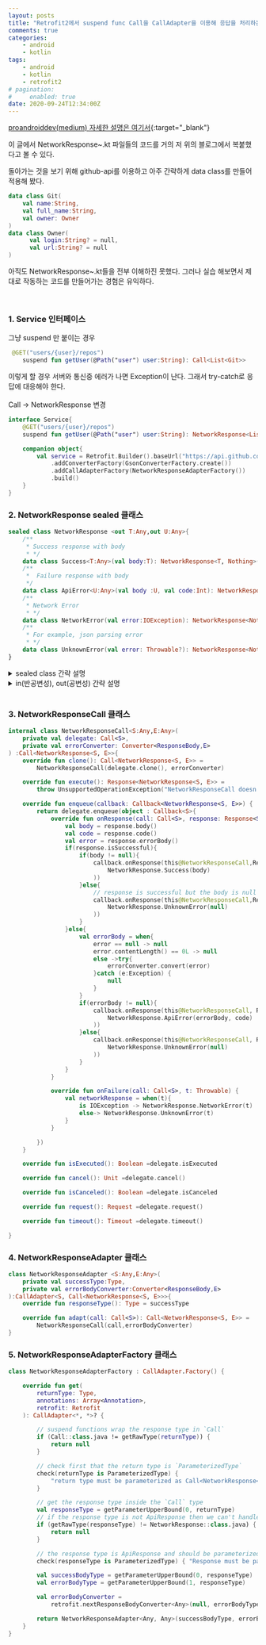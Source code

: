 ```yaml
---
layout: posts
title: "Retrofit2에서 suspend func Call을 CallAdapter을 이용해 응답을 처리하는 방법"
comments: true
categories:
    - android
    - kotlin
tags:
    - android
    - kotlin
    - retrofit2
# pagination:
#     enabled: true
date: 2020-09-24T12:34:00Z
---
```


[proandroiddev(medium) 자세한 설명은 여기서](https://proandroiddev.com/create-retrofit-calladapter-for-coroutines-to-handle-response-as-states-c102440de37a){:target="_blank"}

이 글에서 NetworkResponse~.kt 파일들의 코드를 거의 저 위의 블로그에서 복붙했다고 볼 수 있다.

돌아가는 것을 보기 위해 github-api를 이용하고 아주 간략하게 data class를 만들어 적용해 봤다.

```kotlin
data class Git(
    val name:String,
    val full_name:String,
    val owner: Owner
)
data class Owner(
      val login:String? = null,
      val url:String? = null
)
```

아직도 NetworkResponse~.kt들을 전부 이해하진 못했다. 그러나 실습 해보면서 제대로 작동하는 코드를 만들어가는 경험은 유익하다.

<br>

### 1. Service 인터페이스 

그냥 suspend 만 붙이는 경우

```kotlin
 @GET("users/{user}/repos")
    suspend fun getUser(@Path("user") user:String): Call<List<Git>>
```

이렇게 할 경우 서버와 통신중 에러가 나면 Exception이 난다. 그래서 try-catch로 응답에 대응해야 한다.
<br>
<br>
Call -> NetworkResponse 변경

```kotlin
interface Service{
    @GET("users/{user}/repos")
    suspend fun getUser(@Path("user") user:String): NetworkResponse<List<Git>, Error>

    companion object{
        val service = Retrofit.Builder().baseUrl("https://api.github.com/")
            .addConverterFactory(GsonConverterFactory.create())
            .addCallAdapterFactory(NetworkResponseAdapterFactory())
            .build()
    }
}
```

### 2. NetworkResponse sealed 클래스 

```kotlin
sealed class NetworkResponse <out T:Any,out U:Any>{
    /**
     * Success response with body
     * */
    data class Success<T:Any>(val body:T): NetworkResponse<T, Nothing>()
    /**
     *  Failure response with body
     */
    data class ApiError<U:Any>(val body :U, val code:Int): NetworkResponse<Nothing, U>()
    /**
     * Network Error
     * */
    data class NetworkError(val error:IOException): NetworkResponse<Nothing, Nothing>()
    /**
     * For example, json parsing error
     * */
    data class UnknownError(val error: Throwable?): NetworkResponse<Nothing, Nothing>()
}
```

<details>
    <summary>sealed class 간략 설명</summary>

- sealed modifier 을 이용해 클래스의 계층을 제한할 때 쓰인다.
- enum과 유사하다.
- 여러 객체를 가질수 있다.(enum은 object;static 객체 하나만 존재)
- 상태값(value)을 넣고 사용할 수 있다.
- when 사용시 편하다.


```kotlin

enum class Animal{
    CAT,DOG,BIRD
}   

```
위의 enum class와 아래의 sealed class는 같은 기능을 한다.

sealed class에서 전부 object만 이용할 거면 enum을 쓰는게 kotlin개발자들의 의도이지 않을까 싶다.
```kotlin
sealed class Animal
object CAT:Animal()
object DOG:Animal()
object BIRD:Animal()
```
그런데 위의 방식과 아래의 방식에서 object들은 다른 object이다.
```kotlin
sealed class Animal{
    object CAT
    object DOG
    object BIRD
}
```

kotlin doc example
```kotlin
sealed class Expr
data class Const(val number: Double) : Expr()
data class Sum(val e1: Expr, val e2: Expr) : Expr()
object NotANumber : Expr()
```

```kotlin
fun eval(expr: Expr): Double = when(expr) {
    is Const -> expr.number
    is Sum -> eval(expr.e1) + eval(expr.e2)
    NotANumber -> Double.NaN
    // the `else` clause is not required because we've covered all the cases
}
```

</details>




<details>
    <summary>in(반공변성), out(공변성) 간략 설명</summary>

- in, out 은 제네릭을 사용할 때 쓰인다.
- \<in T> 와 \<out T>는 반대 기능을 한다고 생각하자.(당연하지만)
- \<in T> 은 T 안(하위계층)의 class들만(T포함) 가질 수 있다.
- \<out T> 은 T 밖(상위계층)의 class들만(T포함) 가질 수 있다.

```kotlin
class Home<in T>
open class Parent
class Child():Parent()

fun main(){
    val parentHome: Home<Parent> = Home<Child>() << compile error
    val childHome:Home<Child> = Home<Parent>() << OK
}
```

```kotlin
class Home<out T>
open class Parent
class Child():Parent()

fun main(){
    val parentHome: Home<Parent> = Home<Child>() << OK
    val childHome:Home<Child> = Home<Parent>() << compile error
}
```

</details>


<br>

### 3. NetworkResponseCall 클래스

```kotlin
internal class NetworkResponseCall<S:Any,E:Any>(
    private val delegate: Call<S>,
    private val errorConverter: Converter<ResponseBody,E>
) :Call<NetworkResponse<S, E>>{
    override fun clone(): Call<NetworkResponse<S, E>> = 
        NetworkResponseCall(delegate.clone(), errorConverter)

    override fun execute(): Response<NetworkResponse<S, E>> = 
        throw UnsupportedOperationException("NetworkResponseCall doesn't support execute")

    override fun enqueue(callback: Callback<NetworkResponse<S, E>>) {
        return delegate.enqueue(object : Callback<S>{
            override fun onResponse(call: Call<S>, response: Response<S>) {
                val body = response.body()
                val code = response.code()
                val error = response.errorBody()
                if(response.isSuccessful){
                    if(body != null){
                        callback.onResponse(this@NetworkResponseCall,Response.success(
                            NetworkResponse.Success(body)
                        ))
                    }else{
                        // response is successful but the body is null
                        callback.onResponse(this@NetworkResponseCall,Response.success(
                            NetworkResponse.UnknownError(null)
                        ))
                    }
                }else{
                    val errorBody = when{
                        error == null -> null
                        error.contentLength() == 0L -> null
                        else ->try{
                            errorConverter.convert(error)
                        }catch (e:Exception) {
                            null
                        }
                    }
                    if(errorBody != null){
                        callback.onResponse(this@NetworkResponseCall, Response.success(
                            NetworkResponse.ApiError(errorBody, code)
                        ))
                    }else{
                        callback.onResponse(this@NetworkResponseCall, Response.success(
                            NetworkResponse.UnknownError(null)
                        ))
                    }
                }
            }

            override fun onFailure(call: Call<S>, t: Throwable) {
                val networkResponse = when(t){
                    is IOException -> NetworkResponse.NetworkError(t)
                    else-> NetworkResponse.UnknownError(t)
                }
            }

        })
    }

    override fun isExecuted(): Boolean =delegate.isExecuted

    override fun cancel(): Unit =delegate.cancel()

    override fun isCanceled(): Boolean =delegate.isCanceled

    override fun request(): Request =delegate.request()

    override fun timeout(): Timeout =delegate.timeout()

}
```

### 4. NetworkResponseAdapter 클래스

```kotlin
class NetworkResponseAdapter <S:Any,E:Any>(
    private val successType:Type,
    private val errorBodyConverter:Converter<ResponseBody,E>
):CallAdapter<S, Call<NetworkResponse<S, E>>>{
    override fun responseType(): Type = successType

    override fun adapt(call: Call<S>): Call<NetworkResponse<S, E>> = 
        NetworkResponseCall(call,errorBodyConverter)
}
```

### 5. NetworkResponseAdapterFactory 클래스

```kotlin
class NetworkResponseAdapterFactory : CallAdapter.Factory() {

    override fun get(
        returnType: Type,
        annotations: Array<Annotation>,
        retrofit: Retrofit
    ): CallAdapter<*, *>? {

        // suspend functions wrap the response type in `Call`
        if (Call::class.java != getRawType(returnType)) {
            return null
        }

        // check first that the return type is `ParameterizedType`
        check(returnType is ParameterizedType) {
            "return type must be parameterized as Call<NetworkResponse<<Foo>> or Call<NetworkResponse<out Foo>>"
        }

        // get the response type inside the `Call` type
        val responseType = getParameterUpperBound(0, returnType)
        // if the response type is not ApiResponse then we can't handle this type, so we return null
        if (getRawType(responseType) != NetworkResponse::class.java) {
            return null
        }

        // the response type is ApiResponse and should be parameterized
        check(responseType is ParameterizedType) { "Response must be parameterized as NetworkResponse<Foo> or NetworkResponse<out Foo>" }

        val successBodyType = getParameterUpperBound(0, responseType)
        val errorBodyType = getParameterUpperBound(1, responseType)

        val errorBodyConverter =
            retrofit.nextResponseBodyConverter<Any>(null, errorBodyType, annotations)

        return NetworkResponseAdapter<Any, Any>(successBodyType, errorBodyConverter)
    }
}
```